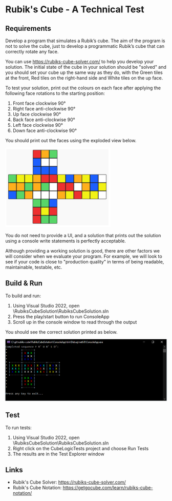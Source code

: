 # Rubik's Cube - A Technical Test

## Requirements

Develop a program that simulates a Rubik’s cube. The aim of the program is not to solve the cube, just to develop a programmatic Rubik’s cube that can correctly rotate any face.

You can use https://rubiks-cube-solver.com/ to help you develop your solution. The initial state of the cube in your solution should be "solved" and you should set your cube up the same way as they do, with the Green tiles at the front, Red tiles on the right-hand side and White tiles on the up face.

To test your solution, print out the colours on each face after applying the following face rotations to the starting position:
1. Front face clockwise 90°
2. Right face anti-clockwise 90°
3. Up face clockwise 90°
4. Back face anti-clockwise 90°
5. Left face clockwise 90°
6. Down face anti-clockwise 90°

You should print out the faces using the exploded view below.

![Image of desired outcome](/images/desired-outcome.png?raw=true)

You do not need to provide a UI, and a solution that prints out the solution using a console write statements is perfectly acceptable.

Although providing a working solution is good, there are other factors we will consider when we evaluate your program. For example, we will look to see if your code is close to "production quality" in terms of being readable, maintainable, testable, etc.

## Build & Run

To build and run:
1. Using Visual Studio 2022, open \RubiksCubeSolution\RubiksCubeSolution.sln
2. Press the play/start button to run ConsoleApp
3. Scroll up in the console window to read through the output

You should see the correct solution printed as below.

![Image of actual outcome](/images/console-output.png?raw=true)

## Test

To run tests:
1. Using Visual Studio 2022, open \RubiksCubeSolution\RubiksCubeSolution.sln
2. Right click on the CubeLogicTests project and choose Run Tests 
3. The results are in the Test Explorer window

## Links
- Rubik's Cube Solver: https://rubiks-cube-solver.com/
- Rubik's Cube Notation: https://getgocube.com/learn/rubiks-cube-notation/ 
